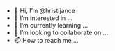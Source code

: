 - 👋 Hi, I’m @hristijance
- 👀 I’m interested in ...
- 🌱 I’m currently learning ...
- 💞️ I’m looking to collaborate on ...
- 📫 How to reach me ...

<!---
hristijance/hristijance is a ✨ special ✨ repository because its `README.md` (this file) appears on your GitHub profile.
You can click the Preview link to take a look at your changes.
--->

